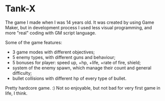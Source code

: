 # Tank-X

The game I made when I was 14 years old. It was created by using Game Maker, but in development process I used less visual programming, and more "real" coding with GM script language.

Some of the game features:
* 3 game modes with different objectives;
* 5 enemy types, with different guns and behaviour;
* 5 bonuses for player: speed up, +hp, +life, +rate of fire, shield;
* system of the enemy spawn, which manage their count and general difficulty;
* bullet collisions with different hp of every type of bullet.

Pretty hardcore game. :)
Not so enjoyable, but not bad for very first game in life, I think.
